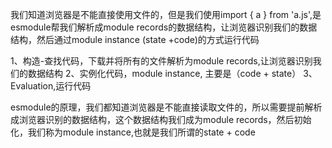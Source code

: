 我们知道浏览器是不能直接使用文件的，但是我们使用import { a } from 'a.js',是esmodule帮我们解析成module records的数据结构，让浏览器识别我们的数据结构，然后通过module instance (state +code)的方式运行代码

1、构造-查找代码，下载并将所有的文件解析为module records,让浏览器识别我们的数据结构
2、实例化代码，module instance, 主要是（code + state）
3、Evaluation,运行代码

esmodule的原理，我们都知道浏览器是不能直接读取文件的，所以需要提前解析成浏览器识别的数据结构，这个数据结构我们成为module records，然后初始化，我们称为module instance,也就是我们所谓的state + code 